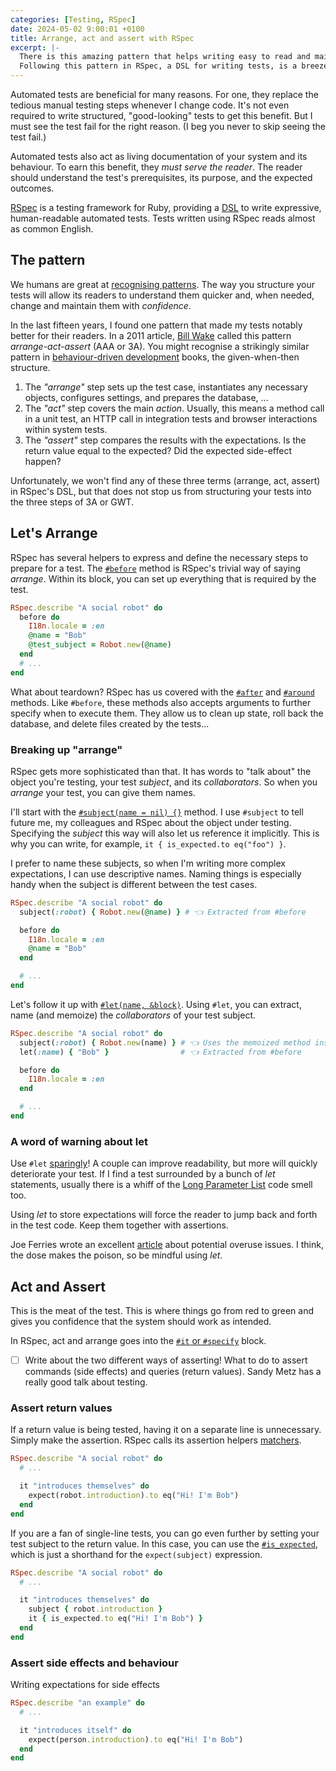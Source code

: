 ```yaml
---
categories: [Testing, RSpec]
date: 2024-05-02 9:00:01 +0100
title: Arrange, act and assert with RSpec
excerpt: |-
  There is this amazing pattern that helps writing easy to read and maintainable tests.
  Following this pattern in RSpec, a DSL for writing tests, is a breeze and will improve your quality of life.
---
```


Automated tests are beneficial for many reasons. For one, they replace the tedious manual testing steps whenever I change code. It's not even required to write structured, "good-looking" tests to get this benefit. But I must see the test fail for the right reason. (I beg you never to skip seeing the test fail.)

Automated tests also act as living documentation of your system and its behaviour. To earn this benefit, they *must serve the reader*. The reader should understand the test's prerequisites, its purpose, and the expected outcomes.

[RSpec](https://rspec.info) is a testing framework for Ruby, providing a [DSL](https://en.wikipedia.org/wiki/Domain-specific_language) to write expressive, human-readable automated tests. Tests written using RSpec reads almost as common English.

## The pattern

We humans are great at [recognising patterns](<https://en.wikipedia.org/wiki/Pattern_recognition_(psychology)>).  The way you structure your tests will allow its readers to understand them quicker and, when needed, change and maintain them with *confidence*.

In the last fifteen years, I found one pattern that made my tests notably better for their readers. In a 2011 article, [Bill Wake](https://xp123.com/articles/3a-arrange-act-assert/) called this pattern *arrange-act-assert* (AAA or 3A). You might recognise a strikingly similar pattern in [behaviour-driven development](https://leanpub.com/bddbooks-formulation) books,  the given-when-then structure.

1. The *"arrange"* step sets up the test case, instantiates any necessary objects, configures settings, and prepares the database, ...
1. The *"act"* step covers the main *action*. Usually, this means a method call in a unit test, an HTTP call in integration tests and browser interactions within system tests.
1. The *"assert"* step compares the results with the expectations. Is the return value equal to the expected? Did the expected side-effect happen?

Unfortunately, we won't find any of these three terms (arrange, act, assert) in RSpec's DSL, but that does not stop us from structuring your tests into the three steps of 3A or GWT.

## Let's Arrange

RSpec has several helpers to express and define the necessary steps to prepare for a test.
The [`#before`](https://rspec.info/documentation/3.12/rspec-core/RSpec/Core/Hooks.html#before-instance_method) method is RSpec's trivial way of saying *arrange*. Within its block, you can set up everything that is required by the test.

```ruby
RSpec.describe "A social robot" do
  before do
    I18n.locale = :en
    @name = "Bob"
    @test_subject = Robot.new(@name)
  end
  # ...
end
```

What about teardown? RSpec has us covered with the [`#after`](https://rspec.info/documentation/3.12/rspec-core/RSpec/Core/Hooks.html#after-instance_method) and [`#around`](https://rspec.info/documentation/3.12/rspec-core/RSpec/Core/Hooks.html#around-instance_method) methods. Like `#before`, these methods also accepts arguments to further specify when to execute them. They allow us to clean up state, roll back the database, and delete files created by the tests...

### Breaking up "arrange"

RSpec gets more sophisticated than that. It has words to "talk about" the object you're testing, your test *subject*, and its *collaborators*. So when you *arrange* your test, you can give them names.

I'll start with the [`#subject(name = nil) {}`](https://rspec.info/documentation/3.12/rspec-core/RSpec/Core/MemoizedHelpers/ClassMethods.html#subject-instance_method) method. I use `#subject` to tell future me, my colleagues and RSpec about the object under testing. Specifying the *subject* this way will also let us reference it implicitly. This is why you can write, for example, `it { is_expected.to eq("foo") }`.

I prefer to name these subjects, so when I'm writing more complex expectations, I can use descriptive names. Naming things is especially handy when the subject is different between the test cases.

```ruby
RSpec.describe "A social robot" do
  subject(:robot) { Robot.new(@name) } # 👈 Extracted from #before

  before do
    I18n.locale = :en
    @name = "Bob"
  end

  # ...
end
```

Let's follow it up with [`#let(name, &block)`](https://rspec.info/documentation/3.12/rspec-core/RSpec/Core/MemoizedHelpers/ClassMethods.html#let-instance_method). Using `#let`, you can extract, name (and memoize) the *collaborators* of your test subject.

```ruby
RSpec.describe "A social robot" do
  subject(:robot) { Robot.new(name) } # 👈 Uses the memoized method instead of the ivar
  let(:name) { "Bob" }                # 👈 Extracted from #before

  before do
    I18n.locale = :en
  end

  # ...
end
```

### A word of warning about let

Use `#let` [sparingly](https://rspec.info/documentation/3.12/rspec-core/RSpec/Core/MemoizedHelpers/ClassMethods.html#let-instance_method)! A couple can improve readability, but more will quickly deteriorate your test. If I find a test surrounded by a bunch of *let* statements, usually there is a whiff of the [Long Parameter List](https://refactoring.guru/smells/long-parameter-list) code smell too.

Using *let* to store expectations will force the reader to jump back and forth in the test code. Keep them together with assertions.

Joe Ferries wrote an excellent [article](https://thoughtbot.com/blog/lets-not) about potential overuse issues. I think, the dose makes the poison, so be mindful using *let*.

## Act and Assert

This is the meat of the test. This is where things go from red to green and gives you confidence that the system should work as intended.

In RSpec, act and arrange goes into the [`#it` or `#specify`](https://rspec.info/documentation/3.12/rspec-core/RSpec/Core/ExampleGroup.html#it-class_method) block.

- [ ] Write about the two different ways of asserting!
  What to do to assert commands (side effects) and queries (return values).
  Sandy Metz has a really good talk about testing.

### Assert return values

If a return value is being tested, having it on a separate line is unnecessary. Simply make the assertion. RSpec calls its assertion helpers [matchers](https://rspec.info/documentation/3.12/rspec-expectations/RSpec/Matchers.html).

```ruby
RSpec.describe "A social robot" do
  # ...

  it "introduces themselves" do
    expect(robot.introduction).to eq("Hi! I'm Bob")
  end
end
```

If you are a fan of single-line tests, you can go even further by setting your test subject to the return value. In this case, you can use the [`#is_expected`](https://rspec.info/documentation/3.12/rspec-core/RSpec/Core/MemoizedHelpers.html#is_expected-instance_method), which is just a shorthand for the `expect(subject)` expression.

```ruby
RSpec.describe "A social robot" do
  # ...

  it "introduces themselves" do
    subject { robot.introduction }
    it { is_expected.to eq("Hi! I'm Bob") }
  end
end
```

### Assert side effects and behaviour

Writing expectations for side effects

```ruby
RSpec.describe "an example" do
  # ...

  it "introduces itself" do
    expect(person.introduction).to eq("Hi! I'm Bob")
  end
end
```
